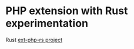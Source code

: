 # PHP extension with Rust experimentation

Rust [ext-php-rs project](https://davidcole1340.github.io/ext-php-rs/introduction.html)
